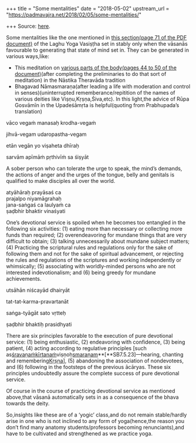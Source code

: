+++
title = "Some mentalities"
date = "2018-05-02"
upstream_url = "https://padmavajra.net/2018/02/05/some-mentalities/"

+++
Source: [here](https://padmavajra.net/2018/02/05/some-mentalities/).

Some mentalities like the one mentioned in [this section(page 71 of the
PDF
document)](http://estudantedavedanta.net/laghu-yoga-vasishta-english-translation.pdf#page=71)
of the Laghu Yoga Vasiṣṭha set in stably only when the vāsanās
favourable to generating that state of mind set in. They can be
generated in various ways,like:

-   This meditation on [various parts of the body(pages 44 to 50 of the
    document)](http://www.buddhanet.net/pdf_file/know-see.pdf#page=44)(after
    completing the preliminaries to do that sort of meditation) in the
    Nāstika Theravāda tradition
-   Bhagavad Nāmasmaraṇa(after leading a life with moderation and
    control in senses)(uninterrupted rememberance/repitition of the
    names of various deities like Viṣṇu,Kṛṣṇa,Śiva,etc). In this
    light,the advice of Rūpa Gosvāmīn in the Upadeśāmṛta is
    helpful(quoting from Prabhupada’s translation)



vāco vegaṁ manasaḥ krodha-vegaṁ

jihvā-vegam udaropastha-vegam

etān vegān yo viṣaheta dhīraḥ

sarvām apīmāṁ pṛthivīṁ sa śiṣyāt

A sober person who can tolerate the urge to speak, the mind’s demands,
the actions of anger and the urges of the tongue, belly and genitals is
qualified to make disciples all over the world.

atyāhāraḥ prayāsaś ca  
prajalpo niyamāgrahaḥ  
jana-saṅgaś ca laulyaṁ ca  
ṣaḍbhir bhaktir vinaśyati

One’s devotional service is spoiled when he becomes too entangled in the
following six activities: (1) eating more than necessary or collecting
more funds than required; (2) overendeavoring for mundane things that
are very difficult to obtain; (3) talking unnecessarily about mundane
subject matters; (4) Practicing the scriptural rules and regulations
only for the sake of following them and not for the sake of spiritual
advancement, or rejecting the rules and regulations of the scriptures
and working independently or whimsically; (5) associating with
worldly-minded persons who are not interested indevotionalism; and (6)
being greedy for mundane achievements.

utsāhān niścayād dhairyāt

tat-tat-karma-pravartanāt

saṅga-tyāgāt sato vṛtteḥ

ṣaḍbhir bhaktiḥ prasidhyati

There are six principles favorable to the execution of pure devotional
service: (1) being enthusiastic, (2) endeavoring with confidence, (3)
being patient, (4) acting according to regulative principles \[such
as[śravaṇaṁ](https://sanskritdictionary.org/sravanam)[kīrtanaṁ](https://sanskritdictionary.org/kirtanam)viṣṇoḥ[smaraṇam](https://sanskritdictionary.org/smaranam)**\[**SB7.5.23\]—hearing,
chanting and
remembering[Kṛṣṇa](https://sanskritdictionary.org/krsna)\], (5)
abandoning the association of nondevotees, and (6) following in the
footsteps of the previous ācāryas. These six principles undoubtedly
assure the complete success of pure devotional service.

Of course in the course of practicing devotional service as mentioned
above,that vāsanā automatically sets in as a consequence of the bhava
towards the deity.

So,insights like these are of a ‘yogic’ class,and do not remain
stable/hardly arise in one who is not inclined to any form of
yoga(hence,the reason you don’t find many anatomy students/professors
becoming renunciants),and have to be cultivated and strengthened as we
practice yoga.




